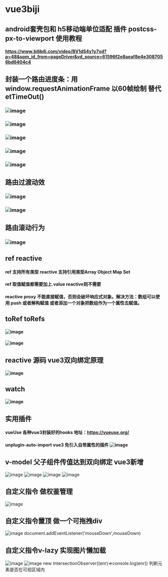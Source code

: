 # vue3biji

## android套壳包和 h5移动端单位适配 插件 postcss-px-to-viewport 使用教程 
#### https://www.bilibili.com/video/BV1dS4y1y7vd?p=48&spm_id_from=pageDriver&vd_source=61596f2e8aeaf8e4e3087056bd6404c4

## 封装一个路由进度条：用 window.requestAnimationFrame 以60帧绘制 替代etTimeOut()
### ![image](https://user-images.githubusercontent.com/84298308/229272673-21da7ef6-fe75-4ae8-90a2-8202b00d8833.png)
### ![image](https://user-images.githubusercontent.com/84298308/229272463-a5f28ca1-6ef4-4b86-87b8-8bd2816804c1.png)
### ![image](https://user-images.githubusercontent.com/84298308/229272484-d200e7bf-1792-4128-8ff7-3739555600f1.png)
### ![image](https://user-images.githubusercontent.com/84298308/229272542-066e0bd7-9b33-4e28-b605-5696f25487dd.png)
### ![image](https://user-images.githubusercontent.com/84298308/229272556-f34e9778-3a9f-4baa-bc9e-603a978245ef.png)

## 路由过渡动效
### ![image](https://user-images.githubusercontent.com/84298308/229273678-d18de3df-1eb9-4821-b949-baea0bb7c158.png)
### ![image](https://user-images.githubusercontent.com/84298308/229273729-8ea33175-1162-4872-892b-7b2aa8253b3d.png)

## 路由滚动行为
### ![image](https://user-images.githubusercontent.com/84298308/229273865-9a26ac54-7bdf-498a-9be9-e1606d00e64a.png)

## ref reactive
#### ref 支持所有类型  reactive 支持引用类型Array Object Map Set
#### ref 取值赋值都需要加上.value reactive则不需要
#### reactive proxy 不能直接赋值，否则会破坏响应式对象。解决方法：数组可以使用 push 或者解构赋值 或者添加一个对象把数组作为一个属性去赋值。 

## toRef toRefs
#### ![image](https://user-images.githubusercontent.com/84298308/230006911-9005b6e8-ad15-4fe2-bed2-3033246a99c8.png)
#### ![image](https://user-images.githubusercontent.com/84298308/230007731-8d76cf06-a228-4475-ba3e-ced70e5d149b.png)


## reactive 源码 vue3双向绑定原理
#### ![image](https://user-images.githubusercontent.com/84298308/230026862-032ef8da-b9b9-4376-a54e-804d130cea14.png)

## watch 
#### ![image](https://user-images.githubusercontent.com/84298308/230031556-19120925-2ba7-4db3-8298-91ec088818e1.png)

## 实用插件 
#### vueUse 各种vue3封装好的hooks 地址：https://vueuse.org/
#### unplugin-auto-import vue3 免引入自带属性的插件  ![image](https://user-images.githubusercontent.com/84298308/230037216-bec8f146-0d68-4944-9cd8-c7078e5a89f2.png)

## v-model 父子组件传值达到双向绑定 vue3新增
![image](https://user-images.githubusercontent.com/84298308/230271910-19039b2b-d27d-4a62-88ed-bafa2aac895a.png)
![image](https://user-images.githubusercontent.com/84298308/230063389-ce3c2d69-5ed0-40ad-a4a3-ed5b840a42c3.png)
![image](https://user-images.githubusercontent.com/84298308/230063636-c2443240-d836-4288-8cff-3a995503b213.png)
![image](https://user-images.githubusercontent.com/84298308/230063981-20f3818e-5f8e-4dbe-9359-e29bd1cb8453.png)

## 自定义指令 做权鉴管理
![image](https://user-images.githubusercontent.com/84298308/230603468-e4cce19e-81dd-4689-a5cf-4c0e748ec2dd.png)

## 自定义指令置顶 做一个可拖拽div
![image](https://user-images.githubusercontent.com/84298308/230604066-471121ec-ed91-40a6-abf3-5fa30ec790f1.png)
document.addEventListener('mouseDown',mouseDown)

## 自定义指令v-lazy 实现图片懒加载
![image](https://user-images.githubusercontent.com/84298308/230703367-6d98d8e9-b5f3-43ee-9e4d-a2e37157a293.png)
![image](https://user-images.githubusercontent.com/84298308/230703516-c5007dda-f0ae-4812-b995-1cfa7ddcff62.png)
new IntersectionObserver((enr)=>console.log(enr)) 判断元素是否在可视区域内
